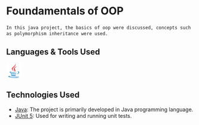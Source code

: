 # Foundamentals of OOP
    In this java project, the basics of oop were discussed, concepts such as polymorphism inheritance were used.


## Languages & Tools Used
<a href="https://www.java.com" target="_blank" rel="noreferrer"> <img src="https://raw.githubusercontent.com/devicons/devicon/master/icons/java/java-original.svg" alt="java" width="40" height="40"/> </a>

## Technologies Used

- [Java](https://www.java.com/): The project is primarily developed in Java programming language.
- [JUnit 5](https://junit.org/junit5/): Used for writing and running unit tests.